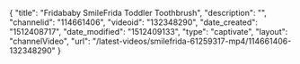{
    "title": "Fridababy SmileFrida Toddler Toothbrush",
    "description": "",
    "channelid": "114661406",
    "videoid": "132348290",
    "date_created": "1512408717",
    "date_modified": "1512409133",
    "type": "captivate",
    "layout": "channelVideo",
    "url": "\/latest-videos\/smilefrida-61259317-mp4\/114661406-132348290"
}